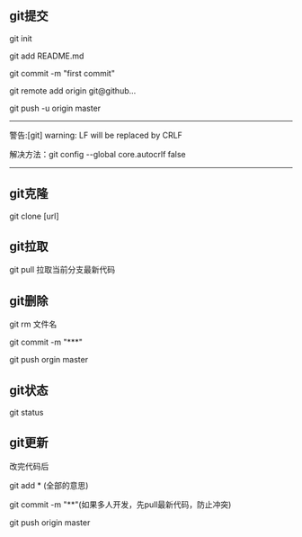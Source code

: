 
## git提交

git init

git add README.md

git commit -m "first commit"

git remote add origin git@github...

git push -u origin master

---

警告:[git] warning: LF will be replaced by CRLF 

解决方法：git config --global core.autocrlf  false

---

## git克隆

git clone [url]

## git拉取

git pull  拉取当前分支最新代码

## git删除

git rm 文件名

git commit -m "***"

git push orgin master

## git状态

git status

## git更新

改完代码后

git add * (全部的意思)

git commit -m "**"(如果多人开发，先pull最新代码，防止冲突)

git push origin master








